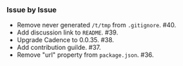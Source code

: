 ### Issue by Issue

 * Remove never generated `/t/tmp` from `.gitignore`. #40.
 * Add discussion link to `README`. #39.
 * Upgrade Cadence to 0.0.35. #38.
 * Add contribution guilde. #37.
 * Remove "url" property from `package.json`. #36.
